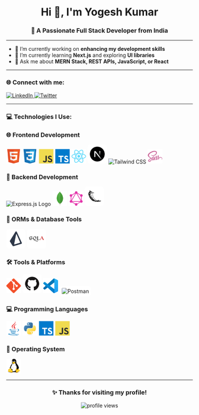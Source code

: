 <h1 align="center">Hi 👋, I'm Yogesh Kumar</h1>
<h3 align="center">🚀 A Passionate Full Stack Developer from India</h3>

---

- 🔭 I’m currently working on **enhancing my development skills**
- 🌱 I’m currently learning **Next.js** and exploring **UI libraries**
- 💬 Ask me about **MERN Stack, REST APIs, JavaScript, or React**

---

<h3 align="left">🌐 Connect with me:</h3>
<p align="left">
  <a href="https://www.linkedin.com/in/yogesh-kumar-1128ba281/" target="_blank">
    <img src="https://img.shields.io/badge/LinkedIn-blue?style=for-the-badge&logo=linkedin" alt="LinkedIn"/>
  </a>
  <a href="https://x.com/YogeshBhag96317" target="_blank">
    <img src="https://img.shields.io/badge/Twitter-1DA1F2?style=for-the-badge&logo=twitter&logoColor=white" alt="Twitter"/>
  </a>
</p>

---

<h3 align="left">💻 Technologies I Use:</h3>

### 🌐 Frontend Development
<p>
  <img src="https://raw.githubusercontent.com/devicons/devicon/master/icons/html5/html5-original.svg" width="40" height="40" alt="HTML5"/>
  <img src="https://raw.githubusercontent.com/devicons/devicon/master/icons/css3/css3-original.svg" width="40" height="40" alt="CSS3"/>
  <img src="https://raw.githubusercontent.com/devicons/devicon/master/icons/javascript/javascript-original.svg" width="40" height="40" alt="JavaScript"/>
  <img src="https://raw.githubusercontent.com/devicons/devicon/master/icons/typescript/typescript-original.svg" width="40" height="40" alt="TypeScript"/>
  <img src="https://raw.githubusercontent.com/devicons/devicon/master/icons/react/react-original.svg" width="40" height="40" alt="React"/>
  <img src="https://raw.githubusercontent.com/devicons/devicon/master/icons/nextjs/nextjs-original.svg" width="40" height="40" alt="Next.js" style="background:white; padding:6px; border-radius:8px"/>
  <img src="https://www.vectorlogo.zone/logos/tailwindcss/tailwindcss-icon.svg" width="40" height="40" alt="Tailwind CSS"/>
  <img src="https://raw.githubusercontent.com/devicons/devicon/master/icons/sass/sass-original.svg" width="40" height="40" alt="SASS"/>
</p>

### 🔧 Backend Development
<p>
  <img src="https://upload.wikimedia.org/wikipedia/commons/6/64/Expressjs.png" alt="Express.js Logo" width="100" />
  <img src="https://raw.githubusercontent.com/devicons/devicon/master/icons/mongodb/mongodb-original.svg" width="40" height="40" alt="MongoDB"/>
  <img src="https://raw.githubusercontent.com/devicons/devicon/master/icons/graphql/graphql-plain.svg" width="40" height="40" alt="GraphQL"/>
  <img src="https://raw.githubusercontent.com/devicons/devicon/master/icons/flask/flask-original.svg" width="40" height="40" alt="Flask" style="background:white; padding:6px; border-radius:8px"/>
</p>

### 🧩 ORMs & Database Tools
<p>
  <img src="https://raw.githubusercontent.com/devicons/devicon/master/icons/prisma/prisma-original.svg" width="40" height="40" alt="Prisma" style="background:white; padding:6px; border-radius:8px"/>
  <img src="https://raw.githubusercontent.com/devicons/devicon/master/icons/sqlalchemy/sqlalchemy-original.svg" width="40" height="40" alt="SQLAlchemy" style="background:white; padding:6px; border-radius:8px"/>
</p>

### 🛠️ Tools & Platforms
<p>
  <img src="https://raw.githubusercontent.com/devicons/devicon/master/icons/git/git-original.svg" width="40" height="40" alt="Git"/>
  <img src="https://raw.githubusercontent.com/devicons/devicon/master/icons/github/github-original.svg" width="40" height="40" alt="GitHub" style="background:white; padding:6px; border-radius:8px"/>
  <img src="https://raw.githubusercontent.com/devicons/devicon/master/icons/vscode/vscode-original.svg" width="40" height="40" alt="VSCode"/>
  <img src="https://www.vectorlogo.zone/logos/getpostman/getpostman-icon.svg" width="40" height="40" alt="Postman" style="background:white; padding:6px; border-radius:8px"/>
</p>

### 💻 Programming Languages
<p>
  <img src="https://raw.githubusercontent.com/devicons/devicon/master/icons/java/java-original.svg" width="40" height="40" alt="Java"/>
  <img src="https://raw.githubusercontent.com/devicons/devicon/master/icons/python/python-original.svg" width="40" height="40" alt="Python"/>
  <img src="https://raw.githubusercontent.com/devicons/devicon/master/icons/typescript/typescript-original.svg" width="40" height="40" alt="TypeScript"/>
  <img src="https://raw.githubusercontent.com/devicons/devicon/master/icons/javascript/javascript-original.svg" width="40" height="40" alt="JavaScript"/>
</p>

### 🐧 Operating System
<p>
  <img src="https://raw.githubusercontent.com/devicons/devicon/master/icons/linux/linux-original.svg" width="40" height="40" alt="Linux"/>
</p>

---

<h3 align="center">✨ Thanks for visiting my profile!</h3>
<p align="center">
  <img src="https://komarev.com/ghpvc/?username=Yogesh-Bhagwani&label=Profile%20views&color=0e75b6&style=flat" alt="profile views"/>
</p>
